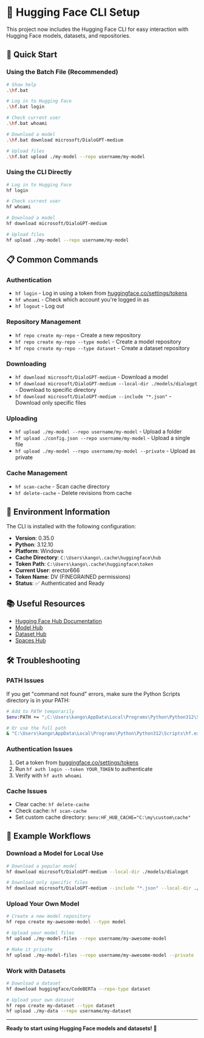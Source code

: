 # 🤗 Hugging Face CLI Setup

This project now includes the Hugging Face CLI for easy interaction with Hugging Face models, datasets, and repositories.

## 🚀 Quick Start

### Using the Batch File (Recommended)
```bash
# Show help
.\hf.bat

# Log in to Hugging Face
.\hf.bat login

# Check current user
.\hf.bat whoami

# Download a model
.\hf.bat download microsoft/DialoGPT-medium

# Upload files
.\hf.bat upload ./my-model --repo username/my-model
```

### Using the CLI Directly
```bash
# Log in to Hugging Face
hf login

# Check current user
hf whoami

# Download a model
hf download microsoft/DialoGPT-medium

# Upload files
hf upload ./my-model --repo username/my-model
```

## 📋 Common Commands

### Authentication
- `hf login` - Log in using a token from [huggingface.co/settings/tokens](https://huggingface.co/settings/tokens)
- `hf whoami` - Check which account you're logged in as
- `hf logout` - Log out

### Repository Management
- `hf repo create my-repo` - Create a new repository
- `hf repo create my-repo --type model` - Create a model repository
- `hf repo create my-repo --type dataset` - Create a dataset repository

### Downloading
- `hf download microsoft/DialoGPT-medium` - Download a model
- `hf download microsoft/DialoGPT-medium --local-dir ./models/dialogpt` - Download to specific directory
- `hf download microsoft/DialoGPT-medium --include "*.json"` - Download only specific files

### Uploading
- `hf upload ./my-model --repo username/my-model` - Upload a folder
- `hf upload ./config.json --repo username/my-model` - Upload a single file
- `hf upload ./my-model --repo username/my-model --private` - Upload as private

### Cache Management
- `hf scan-cache` - Scan cache directory
- `hf delete-cache` - Delete revisions from cache

## 🔧 Environment Information

The CLI is installed with the following configuration:
- **Version**: 0.35.0
- **Python**: 3.12.10
- **Platform**: Windows
- **Cache Directory**: `C:\Users\kango\.cache\huggingface\hub`
- **Token Path**: `C:\Users\kango\.cache\huggingface\token`
- **Current User**: erector666
- **Token Name**: DV (FINEGRAINED permissions)
- **Status**: ✅ Authenticated and Ready

## 📚 Useful Resources

- [Hugging Face Hub Documentation](https://huggingface.co/docs/huggingface_hub)
- [Model Hub](https://huggingface.co/models)
- [Dataset Hub](https://huggingface.co/datasets)
- [Spaces Hub](https://huggingface.co/spaces)

## 🛠️ Troubleshooting

### PATH Issues
If you get "command not found" errors, make sure the Python Scripts directory is in your PATH:
```bash
# Add to PATH temporarily
$env:PATH += ";C:\Users\kango\AppData\Local\Programs\Python\Python312\Scripts"

# Or use the full path
& "C:\Users\kango\AppData\Local\Programs\Python\Python312\Scripts\hf.exe" --help
```

### Authentication Issues
1. Get a token from [huggingface.co/settings/tokens](https://huggingface.co/settings/tokens)
2. Run `hf auth login --token YOUR_TOKEN` to authenticate
3. Verify with `hf auth whoami`

### Cache Issues
- Clear cache: `hf delete-cache`
- Check cache: `hf scan-cache`
- Set custom cache directory: `$env:HF_HUB_CACHE="C:\my\custom\cache"`

## 🎯 Example Workflows

### Download a Model for Local Use
```bash
# Download a popular model
hf download microsoft/DialoGPT-medium --local-dir ./models/dialogpt

# Download only specific files
hf download microsoft/DialoGPT-medium --include "*.json" --local-dir ./models/dialogpt-config
```

### Upload Your Own Model
```bash
# Create a new model repository
hf repo create my-awesome-model --type model

# Upload your model files
hf upload ./my-model-files --repo username/my-awesome-model

# Make it private
hf upload ./my-model-files --repo username/my-awesome-model --private
```

### Work with Datasets
```bash
# Download a dataset
hf download huggingface/CodeBERTa --repo-type dataset

# Upload your own dataset
hf repo create my-dataset --type dataset
hf upload ./my-data --repo username/my-dataset
```

---

**Ready to start using Hugging Face models and datasets! 🚀**
